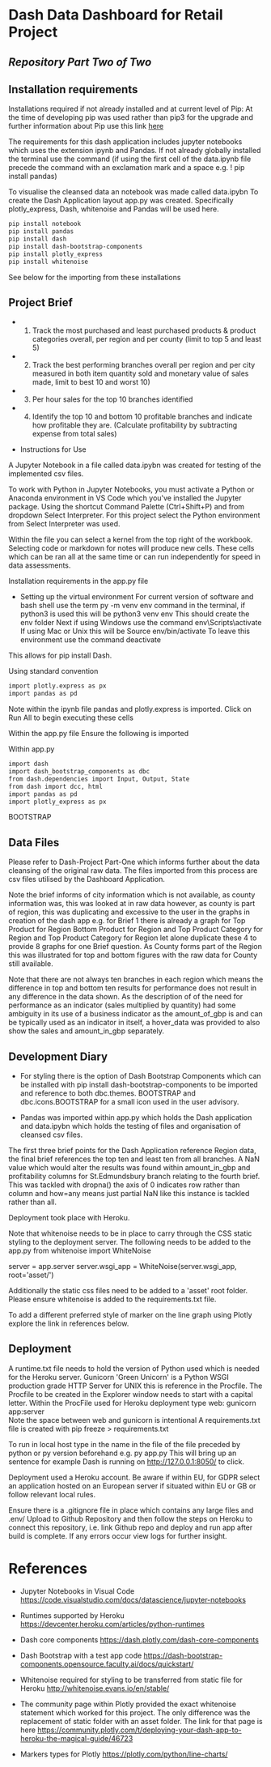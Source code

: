 # Dash Data Dashboard for Retail Project 
## _Repository Part Two of Two_

## Installation requirements

Installations required if not already installed and at current level of Pip: 
At the time of developing pip was used rather than pip3 for the upgrade and further information about Pip use this link [here](https://pip.pypa.io/en/stable/installation/)
 
The requirements for this dash application includes jupyter notebooks which uses the extension ipynb and Pandas.
If not already globally installed the terminal use the command (if using the first cell of the data.ipynb file precede the command with an exclamation mark and a space e.g. ! pip install pandas)

To visualise the cleansed data an notebook was made called data.ipybn
To create the Dash Application layout app.py was created. Specifically plotly_express, Dash, whitenoise and Pandas will be used here.

```sh
pip install notebook
pip install pandas
pip install dash
pip install dash-bootstrap-components
pip install plotly_express
pip install whitenoise
```
See below for the importing from these installations

## Project Brief 

- 1. Track the most purchased and least purchased products & product categories
overall, per region and per county (limit to top 5 and least 5)
- 2. Track the best performing branches overall per region and per city 
measured in both item quantity sold and monetary value of sales made, limit to best
10 and worst 10)
- 3. Per hour sales for the top 10 branches identified
- 4. Identify the top 10 and bottom 10 profitable branches and indicate how profitable they
are. (Calculate profitability by subtracting expense from total sales)

- Instructions for Use 

A Jupyter Notebook in a file called data.ipybn was created for testing of the implemented csv files. 

To work with Python in Jupyter Notebooks, you must activate a Python or Anaconda environment in VS Code which you've installed the Jupyter package. Using the shortcut Command Palette (Ctrl+Shift+P) and from dropdown Select Interpreter. For this project select the Python environment from Select Interpreter was used.

Within the file you can select a kernel from the top right of the workbook. Selecting code or markdown for notes will produce new cells.
These cells which can be ran all at the same time or can run independently for speed in data assessments.

Installation requirements in the app.py file 

- Setting up the virtual environment 
For current version of software and bash shell use the term
py -m venv env 
command in the terminal, if python3 is used this will be python3 venv env 
This should create the env folder 
Next if using Windows use the command 
env\Scripts\activate
If using Mac or Unix this will be 
Source env/bin/activate
To leave this environment use the command 
deactivate 

This allows for pip install Dash.

Using standard convention

```sh
import plotly.express as px
import pandas as pd
```
Note within the ipynb file pandas and plotly.express is imported. Click on Run All to begin executing these cells

Within the app.py file
Ensure the following is imported 

Within app.py 
```sh
import dash
import dash_bootstrap_components as dbc
from dash.dependencies import Input, Output, State
from dash import dcc, html 
import pandas as pd
import plotly_express as px 
```

BOOTSTRAP 

## Data Files 
Please refer to Dash-Project Part-One which informs further about the data cleansing of the original raw data. 
The files imported from this process are csv files utilised by the Dashboard Application. 

Note the brief informs of city information which is not available, as county information was, this was looked at in raw data however, as county is part of region, this was duplicating and excessive to the user in the graphs in creation of the dash app e.g. for Brief 1 there is already a graph for Top Product for Region Bottom Product for Region and Top Product Category for Region and Top Product Category for Region let alone duplicate these 4 to provide 8 graphs for one Brief question. As County forms part of the Region this was illustrated for top and bottom figures with the raw data for County still available. 

Note that there are not always ten branches in each region which means the difference in top and bottom ten results for performance does not result in any difference in the data shown. 
As the description of of the need for performance as an indicator (sales multiplied by quantity) had some ambiguity in its use of a business indicator as the amount_of_gbp is and can be typically used as an indicator in itself, a hover_data was provided to also show the sales and amount_in_gbp separately.  

## Development Diary 

- For styling there is the option of Dash Bootstrap Components which can be installed with pip install dash-bootstrap-components to be imported and reference to both dbc.themes.    BOOTSTRAP and dbc.icons.BOOTSTRAP for a small icon used in the user advisory. 

- Pandas was imported within app.py which holds the Dash application and data.ipybn which holds the testing of files and organisation of cleansed csv files. 

The first three brief points for the Dash Application reference Region data, the final brief references the top ten and least ten from all branches. A NaN value which would alter the results was found within amount_in_gbp and profitability columns for St.Edmundsbury branch relating to the fourth brief. This was tackled with dropna() the axis of 0 indicates row rather than column and how=any means just partial NaN like this instance is tackled rather than all.

Deployment took place with Heroku. 

Note that whitenoise needs to be in place to carry through the CSS static styling to the deployment server. The following needs to be added to the app.py 
from whitenoise import WhiteNoise

server = app.server
server.wsgi_app = WhiteNoise(server.wsgi_app, root='asset/')

Additionally the static css files need to be added to a 'asset' root folder. Please ensure whitenoise is added to the requirements.txt file.

To add a different preferred style of marker on the line graph using Plotly explore the link in references below.

## Deployment
A runtime.txt file needs to hold the version of Python used which is needed for the Heroku server. 
Gunicorn 'Green Unicorn' is a Python WSGI production grade HTTP Server for UNIX this is reference in the Procfile. The Procfile to be 
created in the Explorer window needs to start with a capital letter. 
Within the ProcFile used for Heroku deployment type web: gunicorn app:server  
Note the space between web and gunicorn is intentional
A requirements.txt file is created with pip freeze > requirements.txt

To run in local host type in the name in the file of the file preceded by python or py version beforehand e.g. 
py app.py
This will bring up an sentence for example Dash is running on http://127.0.0.1:8050/ to click. 

Deployment used a Heroku account. Be aware if within EU, for GDPR select an application hosted on an European server if situated within EU or GB or follow relevant local rules.

Ensure there is a .gitignore file in place which contains any large files and .env/
Upload to Github Repository and then follow the steps on Heroku to connect this repository, i.e. link Github repo and deploy and run app after build is complete. If any errors occur view logs for further insight. 


# References 

- Jupyter Notebooks in Visual Code https://code.visualstudio.com/docs/datascience/jupyter-notebooks

- Runtimes supported by Heroku https://devcenter.heroku.com/articles/python-runtimes

- Dash core components https://dash.plotly.com/dash-core-components

- Dash Bootstrap with a test app code https://dash-bootstrap-components.opensource.faculty.ai/docs/quickstart/

- Whitenoise required for styling to be transferred from static file for Heroku http://whitenoise.evans.io/en/stable/
- The community page within Plotly provided the exact whitenoise statement which worked for this project. The only difference was the replacement of static folder with an asset     folder. The link for that page is here https://community.plotly.com/t/deploying-your-dash-app-to-heroku-the-magical-guide/46723

- Markers types for Plotly https://plotly.com/python/line-charts/

